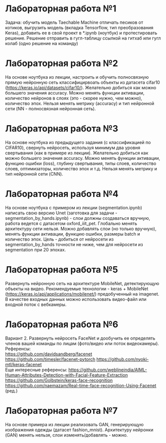 # Лабораторная работа №1

Задача: обучить модель Taechable Machine отличать песиков от котиков, выгрузить модель (вкладка Tensorflow, тип преобразования Keras), добавить ее в свой проект в *.ipynb (ноутбук) и протестировать решение. Решение отправить в гугл-таблицу ссылкой на гитхаб или гугл колаб (одно решение на команду)

# Лабораторная работа №2

На основе ноутбука из лекции, настроить и обучить полносвязную прямую нейронную сеть классифицирвоать объекты из датасета cifar10 (https://keras.io/api/datasets/cifar10/). Желательно добиться как можно большего значения accuracy.  Можно менять функции активации, количество нейронов в слоях (это - скорее нужно, чем можно), количество эпох. Нельзя менять метрику (accuracy) и тип нейронной сети (NN - полносвязная нейронная сеть). 

# Лабораторная работа №3

На основе ноутбука из предыдущего задания (с классификацией по CIFAR10), свернуть нейросеть, используя минимум два уровня свертывания (как в примере из лекции). Желательно добиться как можно большего значения accuracy. Можно менять функции активации, функцию ошибки (loss), глубину свертывания, типы слоев, количество слоев, оптимизаторы, количество эпох и т.д. Нельзя менять метрику и тип нейронной сети (CNN).

# Лабораторная работа №4

На основе ноутбука с примером из лекции (segmentation.ipynb) написать свою версию Unet (заготовка для задачи - segmentation_by_hands.ipynb) - слои должны создаваться вручную, работа ведется с датасетом oxford_iiit_pet. Глобально менять архитектуру сети нельзя. Можно добавлять слои (но только вручную), менять функции активации, функцию ошибки, размеры batch и количество эпох. Цель - добиться от нейросети из segmentation_by_hands точности не ниже, чем для нейросети из segmentation при 20 эпохах.

# Лабораторная работа №5

Развернуть нейронную сеть на архитектуре MobileNet, детектирующую объекты на видео. Рекомендуемые технологии - keras + MobileNet (https://keras.io/api/applications/mobilenet/) предобученный на imagenet. В качестве входных данных можно использовать видео-файл или входной поток с вебкамеры. 

# Лабораторная работа №6

Вариант 2. Развернуть нейросеть FaceNet и дообучить ее определять членов вашей команды по лицам (фото/видео или поток видеокамеры).  
Референсы:  
https://github.com/davidsandberg/facenet
https://github.com/timesler/facenet-pytorch
https://github.com/nyoki-mtl/keras-facenet   
Еще интересные референсы:  https://github.com/weblineindia/AIML-Human-Attributes-Detection-with-Facial-Feature-Extraction
https://github.com/Golbstein/keras-face-recognition
https://github.com/naemazam/Real-time-face-recognition-Using-Facenet  (ред.)

# Лабораторная работа №7

На основе примера из лекции реализовать GAN, генерирующую изображения одежды (датасет fashion_mnist). Архитектуру нейронки (GAN) менять нельзя, слои изменять/добавлять - можно.
